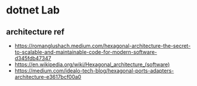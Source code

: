 # dotnet Lab

## architecture ref

- https://romanglushach.medium.com/hexagonal-architecture-the-secret-to-scalable-and-maintainable-code-for-modern-software-d345fdb47347
- https://en.wikipedia.org/wiki/Hexagonal_architecture_(software)
- https://medium.com/idealo-tech-blog/hexagonal-ports-adapters-architecture-e3617bcf00a0
